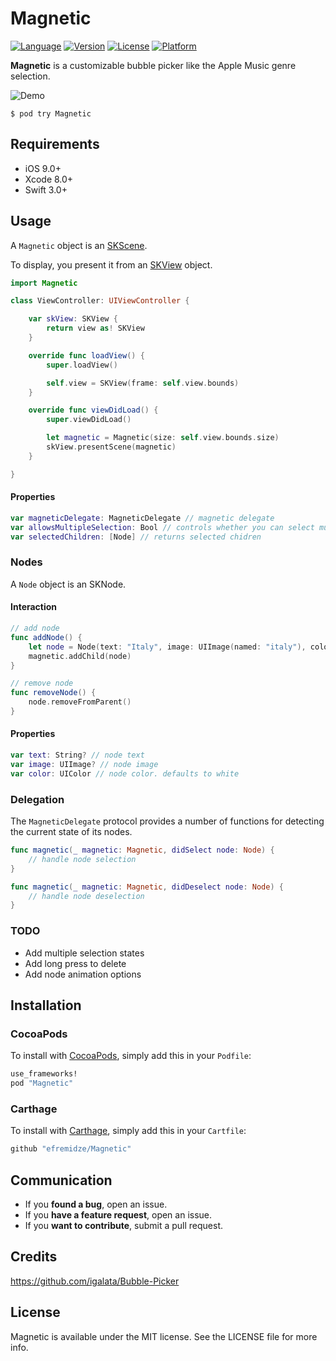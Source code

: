 # Magnetic

[![Language](https://img.shields.io/badge/Swift-3.1-orange.svg?style=flat)](https://swift.org)
[![Version](https://img.shields.io/cocoapods/v/Magnetic.svg?style=flat)](http://cocoapods.org/pods/Magnetic)
[![License](https://img.shields.io/cocoapods/l/Magnetic.svg?style=flat)](http://cocoapods.org/pods/Magnetic)
[![Platform](https://img.shields.io/cocoapods/p/Magnetic.svg?style=flat)](http://cocoapods.org/pods/Magnetic)

**Magnetic** is a customizable bubble picker like the Apple Music genre selection.

![Demo](Images/demo.gif)

```
$ pod try Magnetic
```

## Requirements

- iOS 9.0+
- Xcode 8.0+
- Swift 3.0+

## Usage

A `Magnetic` object is an [SKScene](https://developer.apple.com/reference/spritekit/skscene).

To display, you present it from an [SKView](https://developer.apple.com/reference/spritekit/skview) object.

```swift
import Magnetic

class ViewController: UIViewController {

    var skView: SKView {
        return view as! SKView
    }

    override func loadView() {
        super.loadView()

        self.view = SKView(frame: self.view.bounds)
    }

    override func viewDidLoad() {
        super.viewDidLoad()

        let magnetic = Magnetic(size: self.view.bounds.size)
        skView.presentScene(magnetic)
    }

}
```

#### Properties

```swift
var magneticDelegate: MagneticDelegate // magnetic delegate
var allowsMultipleSelection: Bool // controls whether you can select multiple nodes. defaults to true
var selectedChildren: [Node] // returns selected chidren
```

### Nodes

A `Node` object is an SKNode.

#### Interaction

```swift
// add node
func addNode() {
    let node = Node(text: "Italy", image: UIImage(named: "italy"), color: .red, radius: 30)
    magnetic.addChild(node)
}

// remove node
func removeNode() {
    node.removeFromParent()
}
```

#### Properties

```swift
var text: String? // node text
var image: UIImage? // node image
var color: UIColor // node color. defaults to white
```

### Delegation

The `MagneticDelegate` protocol provides a number of functions for detecting the current state of its nodes.

```swift
func magnetic(_ magnetic: Magnetic, didSelect node: Node) {
    // handle node selection
}

func magnetic(_ magnetic: Magnetic, didDeselect node: Node) {
    // handle node deselection
}
```

### TODO

- Add multiple selection states
- Add long press to delete
- Add node animation options

## Installation

### CocoaPods
To install with [CocoaPods](http://cocoapods.org/), simply add this in your `Podfile`:
```ruby
use_frameworks!
pod "Magnetic"
```

### Carthage
To install with [Carthage](https://github.com/Carthage/Carthage), simply add this in your `Cartfile`:
```ruby
github "efremidze/Magnetic"
```

## Communication

- If you **found a bug**, open an issue.
- If you **have a feature request**, open an issue.
- If you **want to contribute**, submit a pull request.

## Credits

https://github.com/igalata/Bubble-Picker

## License

Magnetic is available under the MIT license. See the LICENSE file for more info.
